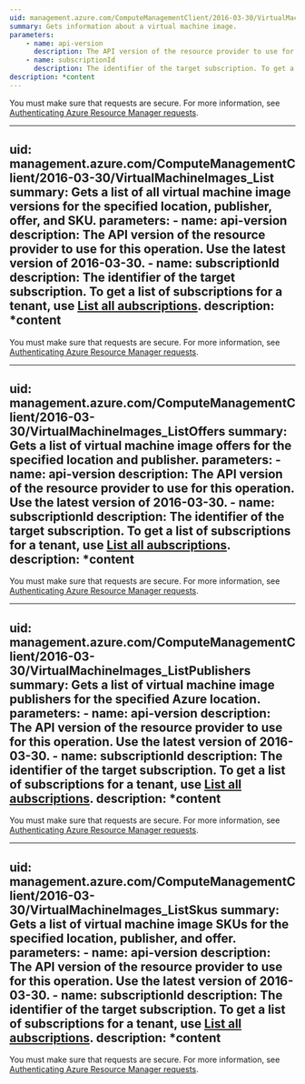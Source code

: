 ```yaml
---
uid: management.azure.com/ComputeManagementClient/2016-03-30/VirtualMachineImages_Get
summary: Gets information about a virtual machine image.
parameters:
    - name: api-version
      description: The API version of the resource provider to use for this operation. Use the latest version of 2016-03-30.
    - name: subscriptionId
      description: The identifier of the target subscription. To get a list of subscriptions for a tenant, use [List all aubscriptions](../../api-ref/resources/subscriptions.json#Subscriptions_List).
description: *content
---
```


You must make sure that requests are secure. For more information, see [Authenticating Azure Resource Manager requests](https://review.docs.microsoft.com/en-us/azure/resource-group-authenticate-service-principal?toc=%2fazure%2fazure-resource-manager%2ftoc.json).

---
uid: management.azure.com/ComputeManagementClient/2016-03-30/VirtualMachineImages_List
summary: Gets a list of all virtual machine image versions for the specified location, publisher, offer, and SKU.
parameters:
    - name: api-version
      description: The API version of the resource provider to use for this operation. Use the latest version of 2016-03-30.
    - name: subscriptionId
      description: The identifier of the target subscription. To get a list of subscriptions for a tenant, use [List all aubscriptions](../../api-ref/resources/subscriptions.json#Subscriptions_List).
description: *content
---

You must make sure that requests are secure. For more information, see [Authenticating Azure Resource Manager requests](https://review.docs.microsoft.com/en-us/azure/resource-group-authenticate-service-principal?toc=%2fazure%2fazure-resource-manager%2ftoc.json).

---
uid: management.azure.com/ComputeManagementClient/2016-03-30/VirtualMachineImages_ListOffers
summary: Gets a list of virtual machine image offers for the specified location and publisher.
parameters:
    - name: api-version
      description: The API version of the resource provider to use for this operation. Use the latest version of 2016-03-30.
    - name: subscriptionId
      description: The identifier of the target subscription. To get a list of subscriptions for a tenant, use [List all aubscriptions](../../api-ref/resources/subscriptions.json#Subscriptions_List).
description: *content
---

You must make sure that requests are secure. For more information, see [Authenticating Azure Resource Manager requests](https://review.docs.microsoft.com/en-us/azure/resource-group-authenticate-service-principal?toc=%2fazure%2fazure-resource-manager%2ftoc.json).

---
uid: management.azure.com/ComputeManagementClient/2016-03-30/VirtualMachineImages_ListPublishers
summary: Gets a list of virtual machine image publishers for the specified Azure location.
parameters:
    - name: api-version
      description: The API version of the resource provider to use for this operation. Use the latest version of 2016-03-30.
    - name: subscriptionId
      description: The identifier of the target subscription. To get a list of subscriptions for a tenant, use [List all aubscriptions](../../api-ref/resources/subscriptions.json#Subscriptions_List).
description: *content
---

You must make sure that requests are secure. For more information, see [Authenticating Azure Resource Manager requests](https://review.docs.microsoft.com/en-us/azure/resource-group-authenticate-service-principal?toc=%2fazure%2fazure-resource-manager%2ftoc.json).

---
uid: management.azure.com/ComputeManagementClient/2016-03-30/VirtualMachineImages_ListSkus
summary: Gets a list of virtual machine image SKUs for the specified location, publisher, and offer.
parameters:
    - name: api-version
      description: The API version of the resource provider to use for this operation. Use the latest version of 2016-03-30.
    - name: subscriptionId
      description: The identifier of the target subscription. To get a list of subscriptions for a tenant, use [List all aubscriptions](../../api-ref/resources/subscriptions.json#Subscriptions_List).
description: *content
---

You must make sure that requests are secure. For more information, see [Authenticating Azure Resource Manager requests](https://review.docs.microsoft.com/en-us/azure/resource-group-authenticate-service-principal?toc=%2fazure%2fazure-resource-manager%2ftoc.json).